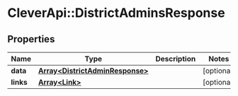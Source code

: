 # CleverApi::DistrictAdminsResponse

## Properties
Name | Type | Description | Notes
------------ | ------------- | ------------- | -------------
**data** | [**Array&lt;DistrictAdminResponse&gt;**](DistrictAdminResponse.md) |  | [optional] 
**links** | [**Array&lt;Link&gt;**](Link.md) |  | [optional] 

